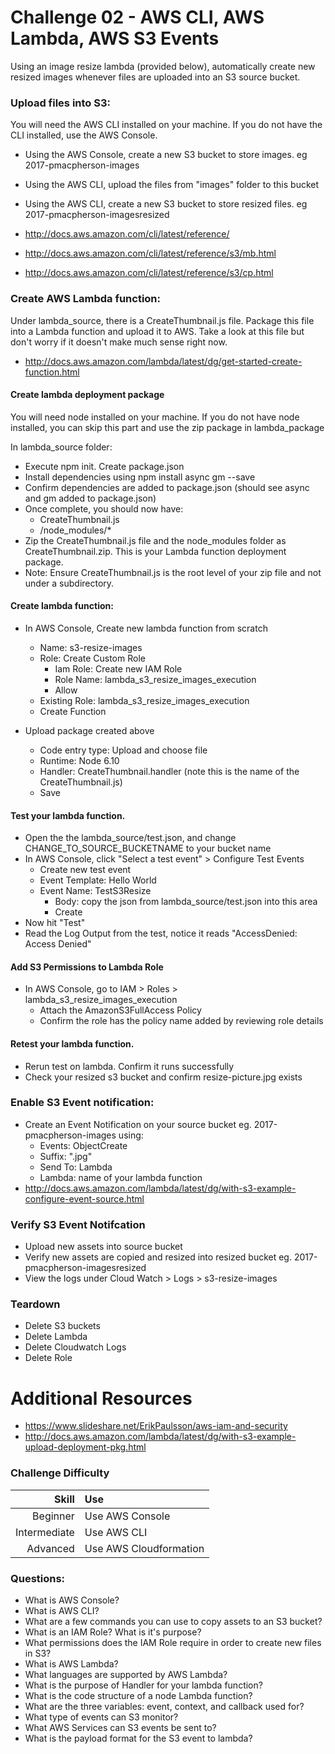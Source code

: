 Challenge 02 - AWS CLI, AWS Lambda, AWS S3 Events
==================

Using an image resize lambda (provided below), automatically create new resized images whenever files are uploaded into an S3 source bucket.

### Upload files into S3:
You will need the AWS CLI installed on your machine.  If you do not have the CLI installed, use the AWS Console.

* Using the AWS Console, create a new S3 bucket to store images. eg 2017-pmacpherson-images
* Using the AWS CLI, upload the files from "images" folder to this bucket
* Using the AWS CLI, create a new S3 bucket to store resized files. eg 2017-pmacpherson-imagesresized

* http://docs.aws.amazon.com/cli/latest/reference/
* http://docs.aws.amazon.com/cli/latest/reference/s3/mb.html
* http://docs.aws.amazon.com/cli/latest/reference/s3/cp.html


### Create AWS Lambda function:
Under lambda_source, there is a CreateThumbnail.js file.  Package this file into a Lambda function and upload it to AWS.  Take a look at this file but don't worry if it doesn't make much sense right now.

* http://docs.aws.amazon.com/lambda/latest/dg/get-started-create-function.html
     
#### Create lambda deployment package
You will need node installed on your machine.  If you do not have node installed, you can skip this part and use the zip package in lambda_package

In lambda_source folder:

* Execute npm init.  Create package.json
* Install dependencies using npm install async gm --save
* Confirm dependencies are added to package.json (should see async and gm added to package.json)
* Once complete, you should now have:
	* CreateThumbnail.js
	* /node_modules/*
* Zip the CreateThumbnail.js file and the node_modules folder as CreateThumbnail.zip.  This is your Lambda function deployment package.
* Note: Ensure CreateThumbnail.js is the root level of your zip file and not under a subdirectory.


#### Create lambda function:
* In AWS Console, Create new lambda function from scratch
	* Name: s3-resize-images
	* Role: Create Custom Role
    	* Iam Role: Create new IAM Role
    	* Role Name: lambda_s3_resize_images_execution
    	* Allow
	* Existing Role: lambda_s3_resize_images_execution
	* Create Function

* Upload package created above
  * Code entry type: Upload and choose file
  * Runtime: Node 6.10
  * Handler: CreateThumbnail.handler (note this is the name of the CreateThumbnail.js)
  * Save


#### Test your lambda function.  
* Open the the lambda_source/test.json, and change CHANGE_TO_SOURCE_BUCKETNAME to your bucket name
* In AWS Console, click "Select a test event" > Configure Test Events
	* Create new test event
	* Event Template: Hello World
	* Event Name: TestS3Resize
		* Body: copy the json from lambda_source/test.json into this area
	   * Create
* Now hit "Test"
* Read the Log Output from the test, notice it reads "AccessDenied: Access Denied"

#### Add S3 Permissions to Lambda Role
* In AWS Console, go to IAM > Roles > lambda_s3_resize_images_execution
	* Attach the AmazonS3FullAccess Policy
	* Confirm the role has the policy name added by reviewing role details


#### Retest your lambda function.  
* Rerun test on lambda.  Confirm it runs successfully
* Check your resized s3 bucket and confirm resize-picture.jpg exists



### Enable S3 Event notification:
* Create an Event Notification on your source bucket eg. 2017-pmacpherson-images using:
	* Events: ObjectCreate
	* Suffix: ".jpg"
	* Send To: Lambda
	* Lambda: name of your lambda function
* http://docs.aws.amazon.com/lambda/latest/dg/with-s3-example-configure-event-source.html


### Verify S3 Event Notifcation
* Upload new assets into source bucket
* Verify new assets are copied and resized into resized bucket eg. 2017-pmacpherson-imagesresized
* View the logs under Cloud Watch > Logs > s3-resize-images


### Teardown
* Delete S3 buckets
* Delete Lambda
* Delete Cloudwatch Logs
* Delete Role

# Additional Resources
* https://www.slideshare.net/ErikPaulsson/aws-iam-and-security
* http://docs.aws.amazon.com/lambda/latest/dg/with-s3-example-upload-deployment-pkg.html


### Challenge Difficulty 
Skill | Use
---:|:---
Beginner | Use AWS Console
Intermediate | Use AWS CLI
Advanced | Use AWS Cloudformation

### Questions:

* What is AWS Console?
* What is AWS CLI?
* What are a few commands you can use to copy assets to an S3 bucket?
* What is an IAM Role?  What is it's purpose?
* What permissions does the IAM Role require in order to create new files in S3?
* What is AWS Lambda?
* What languages are supported by AWS Lambda?
* What is the purpose of Handler for your lambda function?
* What is the code structure of a node Lambda function?
* What are the three variables: event, context, and callback used for?
* What type of events can S3 monitor?
* What AWS Services can S3 events be sent to?
* What is the payload format for the S3 event to lambda?




